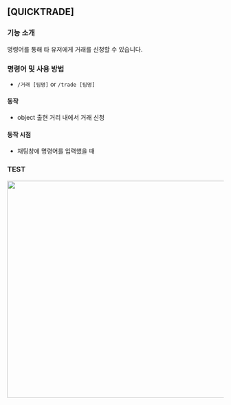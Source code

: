 ## [QUICKTRADE]

### 기능 소개

  명령어를 통해 타 유저에게 거래를 신청할 수 있습니다.



### 명령어 및 사용 방법

- ``/거래 [팀명]`` or ``/trade [팀명]``

#### 동작
- object 출현 거리 내에서 거래 신청 

#### 동작 시점
- 채팅창에 명령어를 입력했을 때



### TEST

<img src="https://user-images.githubusercontent.com/77488646/105756709-4d323f00-5f90-11eb-8ec3-2a41e8dee633.gif"  width="700" height="504">





